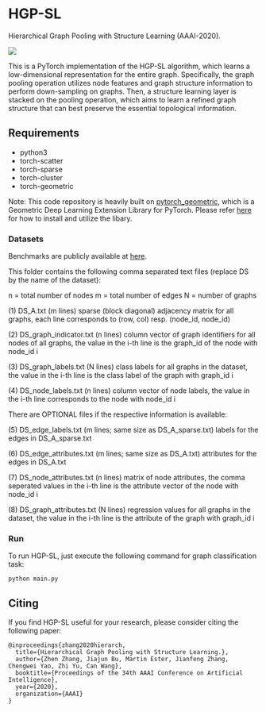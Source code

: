 # HGP-SL
Hierarchical Graph Pooling with Structure Learning (AAAI-2020).

![](https://github.com/cszhangzhen/HGP-SL/blob/master/fig/model.png)

This is a PyTorch implementation of the HGP-SL algorithm, which learns a low-dimensional representation for the entire graph. Specifically, the graph pooling operation utilizes node features and graph structure information to perform down-sampling on graphs. Then, a structure learning layer is stacked on the pooling operation, which aims to learn a refined graph structure that can best preserve the essential topological information.


## Requirements
* python3
* torch-scatter
* torch-sparse
* torch-cluster
* torch-geometric

Note:
This code repository is heavily built on [pytorch_geometric](https://github.com/rusty1s/pytorch_geometric), which is a Geometric Deep Learning Extension Library for PyTorch. Please refer [here](https://pytorch-geometric.readthedocs.io/en/latest/) for how to install and utilize the libary.

### Datasets
Benchmarks are publicly available at [here](https://ls11-www.cs.tu-dortmund.de/staff/morris/graphkerneldatasets).

This folder contains the following comma separated text files (replace DS by the name of the dataset):

n = total number of nodes
m = total number of edges
N = number of graphs

(1) DS_A.txt (m lines) 
sparse (block diagonal) adjacency matrix for all graphs,
each line corresponds to (row, col) resp. (node_id, node_id)

(2) DS_graph_indicator.txt (n lines)
column vector of graph identifiers for all nodes of all graphs,
the value in the i-th line is the graph_id of the node with node_id i

(3) DS_graph_labels.txt (N lines) 
class labels for all graphs in the dataset,
the value in the i-th line is the class label of the graph with graph_id i

(4) DS_node_labels.txt (n lines)
column vector of node labels,
the value in the i-th line corresponds to the node with node_id i

There are OPTIONAL files if the respective information is available:

(5) DS_edge_labels.txt (m lines; same size as DS_A_sparse.txt)
labels for the edges in DS_A_sparse.txt 

(6) DS_edge_attributes.txt (m lines; same size as DS_A.txt)
attributes for the edges in DS_A.txt 

(7) DS_node_attributes.txt (n lines) 
matrix of node attributes,
the comma seperated values in the i-th line is the attribute vector of the node with node_id i

(8) DS_graph_attributes.txt (N lines) 
regression values for all graphs in the dataset,
the value in the i-th line is the attribute of the graph with graph_id i


### Run
To run HGP-SL, just execute the following command for graph classification task:
```
python main.py
```

## Citing
If you find HGP-SL useful for your research, please consider citing the following paper:
```
@inproceedings{zhang2020hierarch,
  title={Hierarchical Graph Pooling with Structure Learning.},
  author={Zhen Zhang, Jiajun Bu, Martin Ester, Jianfeng Zhang, Chengwei Yao, Zhi Yu, Can Wang},
  booktitle={Proceedings of the 34th AAAI Conference on Artificial Intelligence},
  year={2020},
  organization={AAAI}
}
``` 
